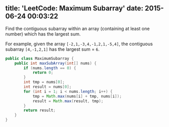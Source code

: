 title: 'LeetCode: Maximum Subarray'
date: 2015-06-24 00:03:22
---

Find the contiguous subarray within an array (containing at least one number) which has the largest sum.

For example, given the array `[-2,1,-3,4,-1,2,1,-5,4]`,
the contiguous subarray `[4,-1,2,1]` has the largest sum = `6`.


```java
public class MaximumSubarray {
    public int maxSubArray(int[] nums) {
        if (nums.length == 0) {
            return 0;
        }
        int tmp = nums[0];
        int result = nums[0];
        for (int i = 1; i < nums.length; i++) {
            tmp = Math.max(nums[i] + tmp, nums[i]);
            result = Math.max(result, tmp);
        }
        return result;
    }
}
```
